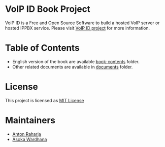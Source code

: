 VoIP ID Book Project
====================

VoIP ID is a Free and Open Source Software to build a hosted VoIP server or hosted IPPBX service. Please visit [VoIP ID project](https://github.com/antonraharja/voip-id) for more information.

# Table of Contents

* English version of the book are available [book-contents](book-contents/en/README.md) folder.
* Other related documents are available in [documents](documents/README.md) folder.

# License

This project is licensed as [MIT License](LICENSE.md)

# Maintainers

* [Anton Raharja](http://antonraharja.com)
* [Asoka Wardhana](http://asokawardhana.web.id)
